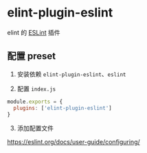 # elint-plugin-eslint

elint 的 [ESLint](https://eslint.org/) 插件

## 配置 preset

1. 安装依赖 `elint-plugin-eslint`、`eslint`

2. 配置 `index.js`

```javascript
module.exports = {
  plugins: ['elint-plugin-eslint']
}
```

3. 添加配置文件

https://eslint.org/docs/user-guide/configuring/
